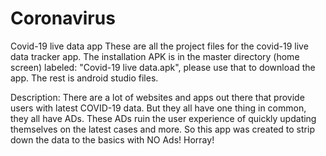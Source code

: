 # Coronavirus
Covid-19 live data app
These are all the project files for the covid-19 live data tracker app. 
The installation APK is in the master directory (home screen) labeled: "Covid-19 live data.apk", please use that to download the app. The rest is android studio files. 


Description:
There are a lot of websites and apps out there that provide users with latest COVID-19 data. 
But they all have one thing in common, they all have ADs. These ADs ruin the user experience 
of quickly updating themselves on the latest cases and more. So this app was created to strip 
down the data to the basics with NO Ads! Horray!

